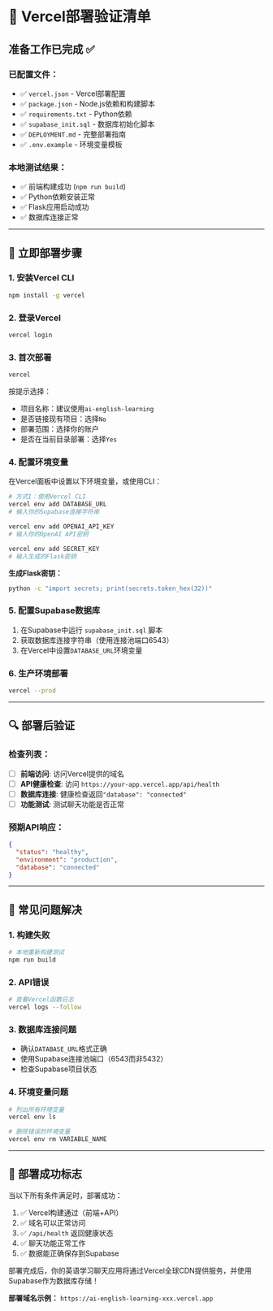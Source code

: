 # 🚀 Vercel部署验证清单

## 准备工作已完成 ✅

### 已配置文件：
- ✅ `vercel.json` - Vercel部署配置
- ✅ `package.json` - Node.js依赖和构建脚本
- ✅ `requirements.txt` - Python依赖
- ✅ `supabase_init.sql` - 数据库初始化脚本
- ✅ `DEPLOYMENT.md` - 完整部署指南
- ✅ `.env.example` - 环境变量模板

### 本地测试结果：
- ✅ 前端构建成功 (`npm run build`)
- ✅ Python依赖安装正常
- ✅ Flask应用启动成功
- ✅ 数据库连接正常

---

## 🔄 立即部署步骤

### 1. 安装Vercel CLI
```bash
npm install -g vercel
```

### 2. 登录Vercel
```bash
vercel login
```

### 3. 首次部署
```bash
vercel
```
按提示选择：
- 项目名称：建议使用`ai-english-learning`
- 是否链接现有项目：选择`No`
- 部署范围：选择你的账户
- 是否在当前目录部署：选择`Yes`

### 4. 配置环境变量
在Vercel面板中设置以下环境变量，或使用CLI：

```bash
# 方式1：使用Vercel CLI
vercel env add DATABASE_URL
# 输入你的Supabase连接字符串

vercel env add OPENAI_API_KEY  
# 输入你的OpenAI API密钥

vercel env add SECRET_KEY
# 输入生成的Flask密钥
```

**生成Flask密钥：**
```bash
python -c "import secrets; print(secrets.token_hex(32))"
```

### 5. 配置Supabase数据库
1. 在Supabase中运行 `supabase_init.sql` 脚本
2. 获取数据库连接字符串（使用连接池端口6543）
3. 在Vercel中设置`DATABASE_URL`环境变量

### 6. 生产环境部署
```bash
vercel --prod
```

---

## 🔍 部署后验证

### 检查列表：
- [ ] **前端访问**: 访问Vercel提供的域名
- [ ] **API健康检查**: 访问 `https://your-app.vercel.app/api/health`
- [ ] **数据库连接**: 健康检查返回`"database": "connected"`
- [ ] **功能测试**: 测试聊天功能是否正常

### 预期API响应：
```json
{
  "status": "healthy",
  "environment": "production", 
  "database": "connected"
}
```

---

## 🐛 常见问题解决

### 1. 构建失败
```bash
# 本地重新构建测试
npm run build
```

### 2. API错误
```bash
# 查看Vercel函数日志
vercel logs --follow
```

### 3. 数据库连接问题
- 确认`DATABASE_URL`格式正确
- 使用Supabase连接池端口（6543而非5432）
- 检查Supabase项目状态

### 4. 环境变量问题
```bash
# 列出所有环境变量
vercel env ls

# 删除错误的环境变量
vercel env rm VARIABLE_NAME
```

---

## 🎯 部署成功标志

当以下所有条件满足时，部署成功：

1. ✅ Vercel构建通过（前端+API）
2. ✅ 域名可以正常访问
3. ✅ `/api/health` 返回健康状态
4. ✅ 聊天功能正常工作
5. ✅ 数据能正确保存到Supabase

部署完成后，你的英语学习聊天应用将通过Vercel全球CDN提供服务，并使用Supabase作为数据库存储！

**部署域名示例：** `https://ai-english-learning-xxx.vercel.app`
